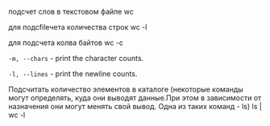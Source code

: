 подсчет слов в текстовом файле
wc <file>

для подсfileчета количества строк
wc -l <file>

для подсчета колва байтов 
wc -c <file>

`-m, --chars` - print the character counts.

`-l, --lines` - print the newline counts.


Подсчитать количество элементов в каталоге (некоторые команды могут определять, куда они выводят данные.При этом в зависимости от назначения они могут менять свой вывод. Одна из таких команд - ls)
ls | wc -l